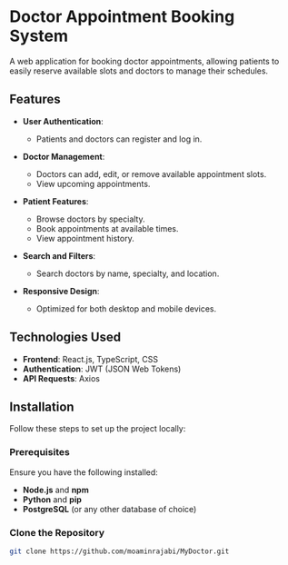# Doctor Appointment Booking System

A web application for booking doctor appointments, allowing patients to easily reserve available slots and doctors to manage their schedules.

## Features

- **User Authentication**:
  - Patients and doctors can register and log in.
  
- **Doctor Management**:
  - Doctors can add, edit, or remove available appointment slots.
  - View upcoming appointments.

- **Patient Features**:
  - Browse doctors by specialty.
  - Book appointments at available times.
  - View appointment history.

- **Search and Filters**:
  - Search doctors by name, specialty, and location.

- **Responsive Design**:
  - Optimized for both desktop and mobile devices.

## Technologies Used

- **Frontend**: React.js, TypeScript, CSS
- **Authentication**: JWT (JSON Web Tokens)
- **API Requests**: Axios

## Installation

Follow these steps to set up the project locally:

### Prerequisites

Ensure you have the following installed:

- **Node.js** and **npm**
- **Python** and **pip**
- **PostgreSQL** (or any other database of choice)

### Clone the Repository

```bash
git clone https://github.com/moaminrajabi/MyDoctor.git
